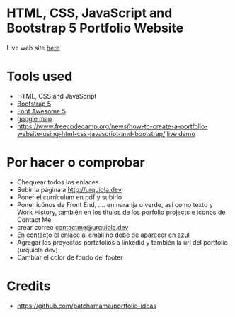
HTML, CSS, JavaScript and Bootstrap 5 Portfolio Website
=======

Live web site [here](https://patchamama.github.io/portfolio/)

# Tools used 

* HTML, CSS and JavaScript
* [Bootstrap 5](https://getbootstrap.com/docs/5.0/getting-started/introduction/)
* [Font Awesome 5](https://fontawesome.com/)
* [google map](https://www.embed-map.com/)
* https://www.freecodecamp.org/news/how-to-create-a-portfolio-website-using-html-css-javascript-and-bootstrap/ [live demo](https://brad-portfolio.netlify.app/)


# Por hacer o comprobar

- Chequear todos los enlaces
- Subir la página a http://urquiola.dev
- Poner el currículum en pdf y subirlo
- Poner icónos de Front End, .... en naranja o verde, así como texto y Work History, también en los títulos de los porfolio projects e iconos de Contact Me
- crear correo contactme@urquiola.dev
- En contacto el enlace al email no debe de aparecer en azul
- Agregar los proyectos portafolios a linkedid y también la url del portfolio (urquiola.dev)
- Cambiar el color de fondo del footer

# Credits

- https://github.com/patchamama/portfolio-ideas